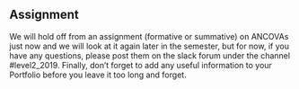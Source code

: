 
## Assignment

We will hold off from an assignment (formative or summative) on ANCOVAs just now and we will look at it again later in the semester, but for now, if you have any questions, please post them on the slack forum under the channel #level2_2019. Finally, don’t forget to add any useful information to your Portfolio before you leave it too long and forget.
